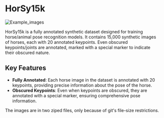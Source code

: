 # HorSy15k

![Example_images](https://github.com/FelixSjogren/HorSy15k/assets/35043497/ded1976e-0743-4f50-9bf7-f70bad3cb7bb)


HorSy15k is a fully annotated synthetic dataset designed for training horse/animal pose recognition models. It contains 15,000 synthetic images of horses, each with 20 annotated keypoints. Even obscured keypoints/joints are annotated, marked with a special marker to indicate their obscured nature.

## Key Features

- **Fully Annotated**: Each horse image in the dataset is annotated with 20 keypoints, providing precise information about the pose of the horse.
- **Obscured Keypoints**: Even when keypoints are obscured, they are annotated with a special marker, ensuring comprehensive pose information.

The images are in two ziped files, only because of git's file-size restrictions.
